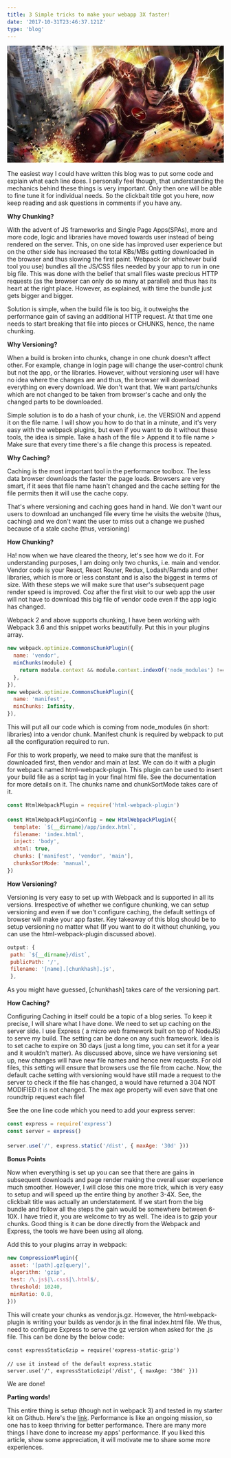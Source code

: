 ```yaml
---
title: 3 Simple tricks to make your webapp 3X faster!
date: '2017-10-31T23:46:37.121Z'
type: 'blog'
---
```



![Flash: The Fastest Man Alive, Our web apps should be faster!](./flash.jpg)

The easiest way I could have written this blog was to put some code and explain what each line does. I personally feel though, that understanding the mechanics behind these things is very important. Only then one will be able to fine tune it for individual needs. So the clickbait title got you here, now keep reading and ask questions in comments if you have any.

**Why Chunking?**

With the advent of JS frameworks and Single Page Apps(SPAs), more and more code, logic and libraries have moved towards user instead of being rendered on the server. This, on one side has improved user experience but on the other side has increased the total KBs/MBs getting downloaded in the browser and thus slowing the first paint. Webpack (or whichever build tool you use) bundles all the JS/CSS files needed by your app to run in one big file. This was done with the belief that small files waste precious HTTP requests (as the browser can only do so many at parallel) and thus has its heart at the right place. However, as explained, with time the bundle just gets bigger and bigger.

Solution is simple, when the build file is too big, it outweighs the performance gain of saving an additional HTTP request. At that time one needs to start breaking that file into pieces or CHUNKS, hence, the name chunking. 

**Why Versioning?**

When a build is broken into chunks, change in one chunk doesn't affect other. For example, change in login page will change the user-control chunk but not the app, or the libraries. However, without versioning user will have no idea where the changes are and thus, the browser will download everything on every download. We don't want that. We want parts/chunks which are not changed to be taken from browser's cache and only the changed parts to be downloaded. 

Simple solution is to do a hash of your chunk, i.e. the VERSION and append it on the file name. I will show you how to do that in a minute, and it's very easy with the webpack plugins, but even if you want to do it without these tools, the idea is simple. Take a hash of the file > Append it to file name > Make sure that every time there's a file change this process is repeated. 

**Why Caching?**

Caching is the most important tool in the performance toolbox. The less data browser downloads the faster the page loads. Browsers are very smart, if it sees that file name hasn't changed and the cache setting for the file permits then it will use the cache copy.

That's where versioning and caching goes hand in hand. We don't want our users to download an unchanged file every time he visits the website (thus, caching) and we don't want the user to miss out a change we pushed because of a stale cache (thus, versioning)

**How Chunking?**

Ha! now when we have cleared the theory, let's see how we do it. For understanding purposes, I am doing only two chunks, i.e. main and vendor. Vendor code is your React, React Router, Redux, Lodash/Ramda and other libraries, which is more or less constant and is also the biggest in terms of size. With these steps we will make sure that user's subsequent page render speed is improved. Coz after the first visit to our web app the user will not have to download this big file of vendor code even if the app logic has changed.

Webpack 2 and above supports chunking, I have been working with Webpack 3.6 and this snippet works beautifully. Put this in your plugins array.

```javascript
new webpack.optimize.CommonsChunkPlugin({
  name: 'vendor',
  minChunks(module) {
    return module.context && module.context.indexOf('node_modules') !== -1;
  },
}),
new webpack.optimize.CommonsChunkPlugin({
  name: 'manifest',
  minChunks: Infinity,
}),
```
This will put all our code which is coming from node_modules (in short: libraries) into a vendor chunk. Manifest chunk is required by webpack to put all the configuration required to run.

For this to work properly, we need to make sure that the manifest is downloaded first, then vendor and main at last. We can do it with a plugin for webpack named html-webpack-plugin. This plugin can be used to insert your build file as a script tag in your final html file. See the documentation for more details on it. The chunks name and chunkSortMode takes care of it.

```javascript
const HtmlWebpackPlugin = require('html-webpack-plugin')

const HtmlWebpackPluginConfig = new HtmlWebpackPlugin({
  template: `${__dirname}/app/index.html`,
  filename: 'index.html',
  inject: 'body',
  xhtml: true,
  chunks: ['manifest', 'vendor', 'main'],
  chunksSortMode: 'manual',
})
```

**How Versioning?**

Versioning is very easy to set up with Webpack and is supported in all its versions. Irrespective of whether we configure chunking, we can setup versioning and even if we don't configure caching, the default settings of browser will make your app faster. Key takeaway of this blog should be to setup versioning no matter what (If you want to do it without chunking, you can use the html-webpack-plugin discussed above).

```javascript
output: {
 path: `${__dirname}/dist`,
 publicPath: '/',
 filename: '[name].[chunkhash].js',
 },
 ```
As you might have guessed, [chunkhash] takes care of the versioning part.

**How Caching?**

Configuring Caching in itself could be a topic of a blog series. To keep it precise, I will share what I have done. We need to set up caching on the server side. I use Express ( a micro web framework built on top of NodeJS) to serve my build. The setting can be done on any such framework. Idea is to set cache to expire on 30 days (just a long time, you can set it for a year and it wouldn't matter). As discussed above, since we have versioning set up, new changes will have new file names and hence new requests. For old files, this setting will ensure that browsers use the file from cache. Now, the default cache setting with versioning would have still made a request to the server to check if the file has changed, a would have returned a 304 NOT MODIFIED it is not changed. The max age property will even save that one roundtrip request each file!

See the one line code which you need to add your express server:

```javascript
const express = require('express')
const server = express()

server.use('/', express.static('/dist', { maxAge: '30d' }))
```

**Bonus Points**

Now when everything is set up you can see that there are gains in subsequent downloads and page render making the overall user experience much smoother. However, I will close this one more trick, which is very easy to setup and will speed up the entire thing by another 3-4X. See, the clickbait title was actually an understatement. If we start from the big bundle and follow all the steps the gain would be somewhere between 6-10X. I have tried it, you are welcome to try as well. The idea is to gzip your chunks. Good thing is it can be done directly from the Webpack and Express, the tools we have been using all along.

Add this to your plugins array in webpack:

```javascript
new CompressionPlugin({
 asset: '[path].gz[query]',
 algorithm: 'gzip',
 test: /\.js$|\.css$|\.html$/,
 threshold: 10240,
 minRatio: 0.8,
}))
```

This will create your chunks as vendor.js.gz. However, the html-webpack-plugin is writing your builds as vendor.js in the final index.html file. We thus, need to configure Express to serve the gz version when asked for the .js file. This can be done by the below code:

```
const expressStaticGzip = require('express-static-gzip')

// use it instead of the default express.static
server.use('/', expressStaticGzip('/dist', { maxAge: '30d' }))
```
We are done!

**Parting words!**

This entire thing is setup (though not in webpack 3) and tested in my starter kit on Github. Here's the [link](https://github.com/tanaypratap/react-webpack2-starter). Performance is like an ongoing mission, so one has to keep thriving for better performance. There are many more things I have done to increase my apps' performance. If you liked this article, show some appreciation, it will motivate me to share some more experiences. 
